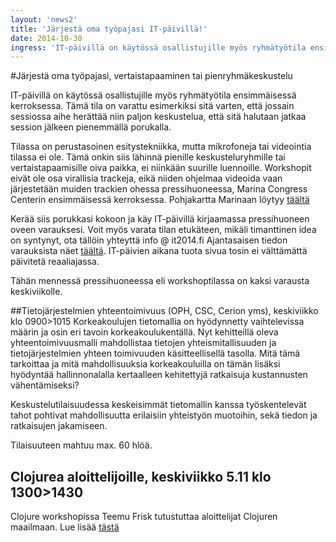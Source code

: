 ```yaml
---
layout: 'news2'
title: 'Järjestä oma työpajasi IT-päivillä!'
date: 2014-10-30
ingress: 'IT-päivillä on käytössä osallistujille myös ryhmätyötila ensimmäisessä kerroksessa ad hoc-keskusteluja, hiljaisempaa juttutuokiota tai vaikka sen tärkeän sähköpostin kirjoittamista varten. Esimerkiksi tiistaina tilaan on vielä paljon vapaata.  '
---
```

#Järjestä oma työpajasi, vertaistapaaminen tai pienryhmäkeskustelu

IT-päivillä on käytössä osallistujille myös ryhmätyötila ensimmäisessä kerroksessa. Tämä tila on varattu esimerkiksi sitä varten, että jossain sessiossa aihe herättää niin paljon keskustelua, että sitä halutaan jatkaa session jälkeen pienemmällä porukalla. 

Tilassa on perustasoinen esitystekniikka, mutta mikrofoneja tai videointia tilassa ei ole. Tämä onkin siis lähinnä pienille keskusteluryhmille tai vertaistapaamisille oiva paikka, ei niinkään suurille luennoille. Workshopit eivät ole osa virallisia trackeja, eikä niiden ohjelmaa videoida vaan järjestetään muiden trackien ohessa pressihuoneessa, Marina Congress Centerin ensimmäisessä kerroksessa. Pohjakartta Marinaan löytyy [täältä](http://www.marinacongresscenter.com/DowebEasyCMS/?Page=Pohjakuva)


Kerää siis porukkasi kokoon ja käy IT-päivillä kirjaamassa pressihuoneen oveen varauksesi. Voit myös varata tilan etukäteen, mikäli timanttinen idea on syntynyt, ota tällöin yhteyttä info @ it2014.fi
Ajantasaisen tiedon varauksista näet <a href="http://wiki.helsinki.fi/display/IT2014/Varauslista+-pressroom">täältä</a>. IT-päivien aikana tuota sivua tosin ei välttämättä päivitetä reaaliajassa.

Tähän mennessä pressihuoneessa eli workshoptilassa on kaksi varausta keskiviikolle. 

##Tietojärjestelmien yhteentoimivuus (OPH, CSC, Cerion yms), keskiviikko klo 0900>1015
Korkeakoulujen tietomallia on hyödynnetty vaihtelevissa määrin ja osin eri tavoin korkeakoulukentällä. Nyt kehitteillä oleva yhteentoimivuusmalli mahdollistaa tietojen yhteismitallisuuden ja tietojärjestelmien yhteen toimivuuden käsitteellisellä tasolla. Mitä tämä tarkoittaa ja mitä mahdollisuuksia korkeakouluilla on tämän lisäksi hyödyntää hallinnonalalla kertaalleen kehitettyjä ratkaisuja kustannusten vähentämiseksi?

Keskustelutilaisuudessa keskeisimmät tietomallin kanssa työskentelevät tahot pohtivat mahdollisuutta erilaisiin yhteistyön muotoihin, sekä tiedon ja ratkaisujen  jakamiseen.
 
Tilaisuuteen mahtuu max. 60 hlöä.

## Clojurea aloittelijoille, keskiviikko 5.11 klo 1300>1430
Clojure workshopissa Teemu Frisk tutustuttaa aloittelijat Clojuren maailmaan. Lue lisää 
<a href="http://www.it2014.fi/uutiset/workshop.html">tästä</a>
